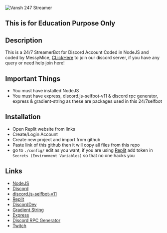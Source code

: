 ![Vansh 247 Streamer](https://media.discordapp.net/attachments/951090138014965793/952174598709993502/247.jpg)
## This is for Education Purpose Only

## Description
This is a 24/7 StreamerBot for Discord Account Coded in NodeJS and coded by MessyMice, [CLickHere](https://discord.gg/aCB6KckK) to join our discord server, if you have any query or need help join here!
## Important Things
- You must have installed NodeJS 
- You must have express, discord.js-selfbot-v11 & discord rpc generator, express & gradient-string as these are packages used in this 24/7selfbot
## Installation
- Open Replit website from links
- Create/Login Account
- Create new project and import from github
- Paste link of this github then it will copy all files from this repo
- go to `./config/` edit as you want, if you are using [Replit](https://replit.com) add token in `Secrets (Environment Variables)` so that no one hacks you
## Links
- [NodeJS](https://nodejs.org/en/)
- [Discord](https://discord.com/)
- [discord.js-selfbot-v11](https://www.npmjs.com/package/discord.js-selfbot-v11)
- [Replit](https://replit.com/)
- [DiscordDev](https://discord.com/developers)
- [Gradient String](https://www.npmjs.com/package/gradient-string)
- [Express](https://expressjs.com/)
- [Discord RPC Generator](https://www.npmjs.com/package/discordrpcgenerator)
- [Twitch](https://twitch.tv)
